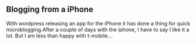 <article><h2>Blogging from a iPhone</h2>With wordpress releasing an app for the iPhone it has done a thing for quick microblogging.After a couple of days with the iphone, I have to say I like it a lot. But I am less than happy with t-mobile...</article>